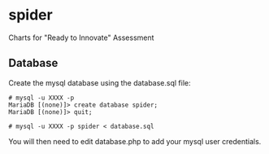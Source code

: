 # spider
Charts for "Ready to Innovate" Assessment

## Database

Create the mysql database using the database.sql file:

```
# mysql -u XXXX -p 
MariaDB [(none)]> create database spider;
MariaDB [(none)]> quit;

# mysql -u XXXX -p spider < database.sql
```

You will then need to edit database.php to add your mysql user credentials.


